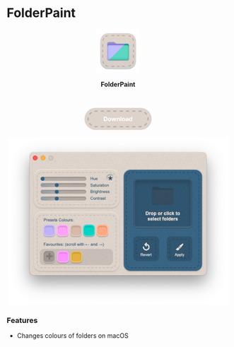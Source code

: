 # FolderPaint




<p align ="center">
<img src = "Images/Icon.png" width = "100">
</p>

<p align="center">
<b>FolderPaint</b>
</p>
<br/>

<p align="center">
<a href="https://github.com/MichaelTr7/FolderPaint/releases/download/FolderPaint/FolderPaint.zip"><img src="/Images/Button.png" width="30%"></a>
</p>


<p align ="center">
<img src = "Images/Preview.png" width = "500">
</p>

### Features
- Changes colours of folders on macOS
<br/>



